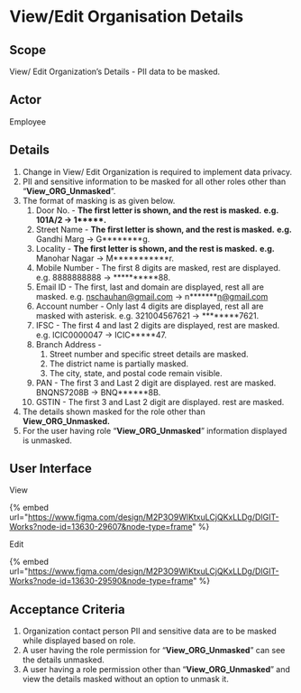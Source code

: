 # View/Edit Organisation Details

## Scope

View/ Edit Organization’s Details - PII data to be masked.

## **Actor**

Employee

## **Details**

1. Change in View/ Edit Organization is required to implement data privacy.
2. PII and sensitive information to be masked for all other roles other than “**View\_ORG\_Unmasked**”.
3. The format of masking is as given below.
   1. Door No. - **The first letter is shown, and the rest is masked.** **e.g. 101A/2 → 1\*\*\*\*\*.**
   2. Street Name - **The first letter is shown, and the rest is masked.** **e.g.** Gandhi Marg → G\*\*\*\*\*\*\*\*g.
   3. Locality - **The first letter is shown, and the rest is masked.** **e.g.** Manohar Nagar → M\*\*\*\*\*\*\*\*\*\*\*r.
   4. Mobile Number - The first 8 digits are masked, rest are displayed. e.g. 8888888888 → \*\*\*\*\*\*\*\*\*\*88.
   5. Email ID - The first, last and domain are displayed, rest all are masked. e.g. [nschauhan@gmail.com](mailto:nschauhan@gmail.com) → n\*\*\*\*\*\*\*n@gmail.com
   6. Account number - Only last 4 digits are displayed, rest all are masked with asterisk. e.g. 321004567621 → \*\*\*\*\*\*\*\*7621.
   7. IFSC - The first 4 and last 2 digits are displayed, rest are masked. e.g. ICIC0000047 → ICIC\*\*\*\*\*47.
   8. Branch Address -
      1. Street number and specific street details are masked.
      2. The district name is partially masked.
      3. The city, state, and postal code remain visible.
   9. PAN - The first 3 and Last 2 digit are displayed. rest are masked. BNQNS7208B → BNQ\*\*\*\*\*\*8B.
   10. GSTIN - The first 3 and Last 2 digit are displayed. rest are masked.
4. The details shown masked for the role other than **View\_ORG\_Unmasked.**
5. For the user having role “**View\_ORG\_Unmasked**” information displayed is unmasked.

## User Interface

View

{% embed url="https://www.figma.com/design/M2P3O9WlKtxuLCjQKxLLDg/DIGIT-Works?node-id=13630-29607&node-type=frame" %}

Edit

{% embed url="https://www.figma.com/design/M2P3O9WlKtxuLCjQKxLLDg/DIGIT-Works?node-id=13630-29590&node-type=frame" %}

## Acceptance Criteria

1. Organization contact person PII and sensitive data are to be masked while displayed based on role.
2. A user having the role permission for “**View\_ORG\_Unmasked**” can see the details unmasked.
3. A user having a role permission other than “**View\_ORG\_Unmasked**” and view the details masked without an option to unmask it.
